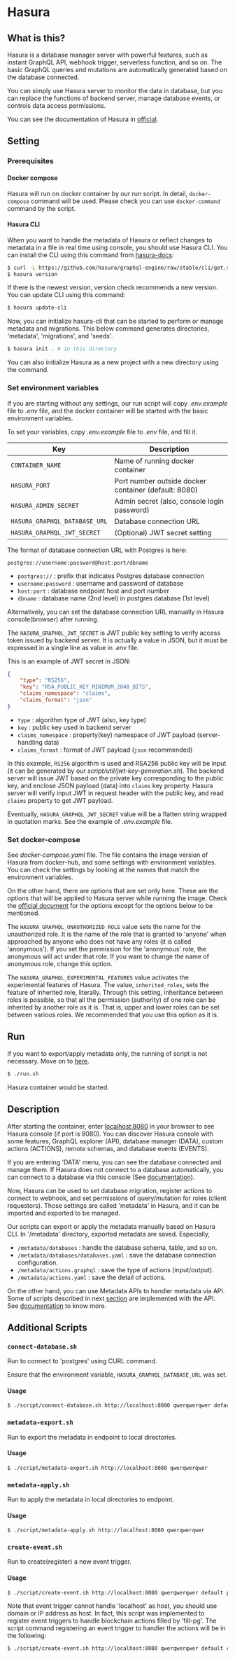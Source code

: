 # Hasura

## What is this?

Hasura is a database manager server with powerful features, such as instant GraphQL API, webhook trigger, serverless function, and so on. The basic GraphQL queries and mutations are automatically generated based on the database connected.

You can simply use Hasura server to monitor the data in database, but you can replace the functions of backend server, manage database events, or controls data access permissions.

You can see the documentation of Hasura in [official](https://hasura.io/docs/latest/index/).

## Setting

### Prerequisites

#### Docker compose

Hasura will run on docker container by our run script. In detail, `docker-compose` command will be used. Please check you can use `docker-command` command by the script.

#### Hasura CLI

When you want to handle the metadata of Hasura or reflect changes to metadata in a file in real time using console, you should use Hasura CLI. You can install the CLI using this command from [hasura-docs](https://hasura.io/docs/latest/hasura-cli/install-hasura-cli/):

```Bash
$ curl -L https://github.com/hasura/graphql-engine/raw/stable/cli/get.sh | bash
$ hasura version
```

If there is the newest version, version check recommends a new version. You can update CLI using this command:

```Bash
$ hasura update-cli
```

Now, you can initialize hasura-cli that can be started to perform or manage metadata and migrations. This below command generates directories, 'metadata', 'migrations', and 'seeds'.

```Bash
$ hasura init . # in this directory
```

You can also initialize Hasura as a new project with a new directory using the command.

### Set environment variables

If you are starting without any settings, our run script will copy _.env.example_ file to _.env_ file, and the docker container will be started with the basic environment variables.

To set your variables, copy _.env.example_ file to _.env_ file, and fill it.

| Key                           | Description                                          |
| ----------------------------- | ---------------------------------------------------- |
| `CONTAINER_NAME`              | Name of running docker container                     |
| `HASURA_PORT`                 | Port number outside docker container (default: 8080) |
| `HASURA_ADMIN_SECRET`         | Admin secret (also, console login password)          |
| `HASURA_GRAPHQL_DATABASE_URL` | Database connection URL                              |
| `HASURA_GRAPHQL_JWT_SECRET`   | (Optional) JWT secret setting                        |

The format of database connection URL with Postgres is here:

```Plain
postgres://username:password@host:port/dbname
```

-   `postgres://` : prefix that indicates Postgres database connection
-   `username:password` : username and password of database
-   `host:port` : database endpoint host and port number
-   `dbname` : database name (2nd level) in postgres database (1st level)

Alternatively, you can set the database connection URL manually in Hasura console(browser) after running.

The `HASURA_GRAPHQL_JWT_SECRET` is JWT public key setting to verify access token issued by backend server. It is actually a value in JSON, but it must be expressed in a single line as value in _.env_ file.

This is an example of JWT secret in JSON:

```JSON
{
    "type": "RS256",
    "key": "RSA_PUBLIC_KEY_MINIMUM_2048_BITS",
    "claims_namespace": "claims",
    "claims_format": "json"
}
```

-   `type` : algorithm type of JWT (also, key type)
-   `key` : public key used in backend server
-   `claims_namespace` : property(key) namespace of JWT payload (server-handling data)
-   `claims_format` : format of JWT payload (`json` recommended)

In this example, `RS256` algorithm is used and RSA256 public key will be input (it can be generated by our _script/util/jwt-key-generation.sh_). The backend server will issue JWT based on the private key corresponding to the public key, and enclose JSON payload (data) into `claims` key property. Hasura server will verify input JWT in request header with the public key, and read `claims` property to get JWT payload.

Eventually, `HASURA_GRAPHQL_JWT_SECRET` value will be a flatten string wrapped in quotation marks. See the example of _.env.example_ file.

### Set docker-compose

See _docker-compose.yaml_ file. The file contains the image version of Hasura from docker-hub, and some settings with environment variables. You can check the settings by looking at the names that match the environment variables.

On the other hand, there are options that are set only here. These are the options that will be applied to Hasura server while running the image. Check the [official document](https://hasura.io/docs/latest/deployment/graphql-engine-flags/index/) for the options except for the options below to be mentioned.

The `HASURA_GRAPHQL_UNAUTHORIZED_ROLE` value sets the name for the unauthorized role. It is the name of the role that is granted to 'anyone' when approached by anyone who does not have any roles (it is called 'anonymous'). If you set the permission for the 'anonymous' role, the anonymous will act under that role. If you want to change the name of anonymous role, change this option.

The `HASURA_GRAPHQL_EXPERIMENTAL_FEATURES` value activates the experimental features of Hasura. The value, `inherited_roles`, sets the feature of inherited role, literally. Through this setting, inheritance between roles is possible, so that all the permission (authority) of one role can be inherited by another role as it is. That is, upper and lower roles can be set between various roles. We recommended that you use this option as it is.

## Run

If you want to export/apply metadata only, the running of script is not necessary. Move on to [here](#additional-scripts).

```Bash
$ ./run.sh
```

Hasura container would be started.

## Description

After starting the container, enter [localhost:8080](http://localhost:8080) in your browser to see Hasura console (if port is 8080). You can discover Hasura console with some features, GraphQL explorer (API), database manager (DATA), custom actions (ACTIONS), remote schemas, and database events (EVENTS).

If you are entering 'DATA' menu, you can see the database connected and manage them. If Hasura does not connect to a database automatically, you can connect to a database via this console (See [documentation](https://hasura.io/docs/latest/databases/quickstart/#on-hasura-deployed-via-docker)).

Now, Hasura can be used to set database migration, register actions to connect to webhook, and set permissions of query/mutation for roles (client requestors). Those settings are called 'metadata' in Hasura, and it can be imported and exported to be managed.

Our scripts can export or apply the metadata manually based on Hasura CLI. In '/metadata' directory, exported metadata are saved. Especially,

-   `/metadata/databases` : handle the database schema, table, and so on.
-   `/metadata/databases/databases.yaml` : save the database connection configuration.
-   `/metadata/actions.graphql` : save the type of actions (input/output).
-   `/metadata/actions.yaml` : save the detail of actions.

On the other hand, you can use Metadata APIs to handler metadata via API. Some of scripts described in next [section](#additional-scripts) are implemented with the API. See [documentation](https://hasura.io/docs/latest/api-reference/metadata-api/index/) to know more.

## Additional Scripts

### `connect-database.sh`

Run to connect to 'postgres' using CURL command.

Ensure that the environment variable, `HASURA_GRAPHQL_DATABASE_URL` was set.

#### Usage

```Bash
$ ./script/connect-database.sh http://localhost:8080 qwerqwerqwer default
```

### `metadata-export.sh`

Run to export the metadata in endpoint to local directories.

#### Usage

```Bash
$ ./script/metadata-export.sh http://localhost:8080 qwerqwerqwer
```

### `metadata-apply.sh`

Run to apply the metadata in local directories to endpoint.

#### Usage

```Bash
$ ./script/metadata-apply.sh http://localhost:8080 qwerqwerqwer
```

### `create-event.sh`

Run to create(register) a new event trigger.

#### Usage

```Bash
$ ./script/create-event.sh http://localhost:8080 qwerqwerqwer default public user user_handler http://127.0.0.1/webhook-api
```

Note that event trigger cannot handle 'localhost' as host, you should use domain or IP address as host. In fact, this script was implemented to register event triggers to handle blockchain actions filled by 'fill-pg'. The script command registering an event trigger to handler the actions will be in the following:

```Bash
$ ./script/create-event.sh http://localhost:8080 qwerqwerqwer default chain action_trace trace_handler http://127.0.0.1/webhook-api
```
